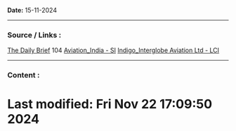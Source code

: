 
**Date:** 15-11-2024

---
### Source / Links : 
[The Daily Brief](../Links/Sources/Podcasts/The%20Daily%20Brief.md) 104
[Aviation_India - SI](../Links/Sectors_Industries/Aviation_India%20-%20SI.md)
[Indigo_Interglobe Aviation Ltd - LCI](../Links/Companies%20-%20Individual/Indigo_Interglobe%20Aviation%20Ltd%20-%20LCI.md)



---
### Content : 





# Last modified: Fri Nov 22 17:09:50 2024